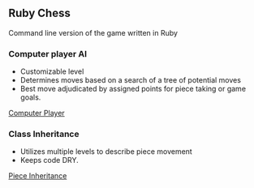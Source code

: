 ## Ruby Chess

Command line version of the game written in Ruby

### Computer player AI
  - Customizable level
  - Determines moves based on a search of a tree of potential moves
  - Best move adjudicated by assigned points for piece taking or game goals.

  [Computer Player][computer-player]


### Class Inheritance
  - Utilizes multiple levels to describe piece movement
  - Keeps code DRY.

  [Piece Inheritance][piece-inheritance]




[computer-player]: ./lib/players/computer_player.rb
[piece-inheritance]: ./lib/pieces
